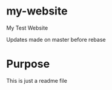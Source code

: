 # my-website
<p>My Test Website</p>
<p>Updates made on master before rebase</p>

# Purpose
<p>This is just a readme file</p>
